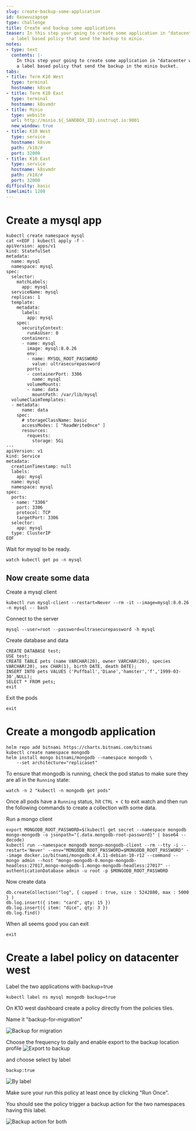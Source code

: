 ```yaml
---
slug: create-backup-some-application
id: 8aswvuzapsqe
type: challenge
title: Create and backup some applications
teaser: In this step your going to create some application in "datacenter west" and
  a label based policy that send the backup to minio.
notes:
- type: text
  contents: |-
    In this step your going to create some application in "datacenter west" and
    a label based policy that send the backup in the minio bucket.
tabs:
- title: Term K10 West
  type: terminal
  hostname: k8svm
- title: Term K10 East
  type: terminal
  hostname: k8svmdr
- title: Minio
  type: website
  url: http://minio.${_SANDBOX_ID}.instruqt.io:9001
  new_window: true
- title: K10 West
  type: service
  hostname: k8svm
  path: /k10/#
  port: 32000
- title: K10 East
  type: service
  hostname: k8svmdr
  path: /k10/#
  port: 32000
difficulty: basic
timelimit: 1200
---
```


# Create a mysql app

```
kubectl create namespace mysql
cat <<EOF | kubectl apply -f -
apiVersion: apps/v1
kind: StatefulSet
metadata:
  name: mysql
  namespace: mysql
spec:
  selector:
    matchLabels:
      app: mysql
  serviceName: mysql
  replicas: 1
  template:
    metadata:
      labels:
        app: mysql
    spec:
      securityContext:
        runAsUser: 0
      containers:
      - name: mysql
        image: mysql:8.0.26
        env:
        - name: MYSQL_ROOT_PASSWORD
          value: ultrasecurepassword
        ports:
        - containerPort: 3306
          name: mysql
        volumeMounts:
        - name: data
          mountPath: /var/lib/mysql
  volumeClaimTemplates:
  - metadata:
      name: data
    spec:
      # storageClassName: basic
      accessModes: [ "ReadWriteOnce" ]
      resources:
        requests:
          storage: 5Gi
---
apiVersion: v1
kind: Service
metadata:
  creationTimestamp: null
  labels:
    app: mysql
  name: mysql
  namespace: mysql
spec:
  ports:
  - name: "3306"
    port: 3306
    protocol: TCP
    targetPort: 3306
  selector:
    app: mysql
  type: ClusterIP
EOF
```

Wait for mysql to be ready.
```
watch kubectl get po -n mysql
```


## Now create some data

Create a mysql client
```
kubectl run mysql-client --restart=Never --rm -it --image=mysql:8.0.26 -n mysql -- bash
```
Connect to the server
```
mysql --user=root --password=ultrasecurepassword -h mysql
```
Create database and data
```
CREATE DATABASE test;
USE test;
CREATE TABLE pets (name VARCHAR(20), owner VARCHAR(20), species VARCHAR(20), sex CHAR(1), birth DATE, death DATE);
INSERT INTO pets VALUES ('Puffball','Diane','hamster','f','1999-03-30',NULL);
SELECT * FROM pets;
exit
```

Exit the pods
```
exit
```



# Create a mongodb application

```console
helm repo add bitnami https://charts.bitnami.com/bitnami
kubectl create namespace mongodb
helm install mongo bitnami/mongodb --namespace mongodb \
    --set architecture="replicaset"
```

To ensure that mongodb is running, check the pod status to make sure they are all in the `Running` state:

```console
watch -n 2 "kubectl -n mongodb get pods"
```

Once all pods have a `Running` status, hit `CTRL + C` to exit watch and then run the following commands to create a collection with some data.


Run a mongo client
```console
export MONGODB_ROOT_PASSWORD=$(kubectl get secret --namespace mongodb mongo-mongodb -o jsonpath="{.data.mongodb-root-password}" | base64 --decode)
kubectl run --namespace mongodb mongo-mongodb-client --rm --tty -i --restart='Never' --env="MONGODB_ROOT_PASSWORD=$MONGODB_ROOT_PASSWORD" --image docker.io/bitnami/mongodb:4.4.11-debian-10-r12 --command -- mongo admin --host "mongo-mongodb-0.mongo-mongodb-headless:27017,mongo-mongodb-1.mongo-mongodb-headless:27017" --authenticationDatabase admin -u root -p $MONGODB_ROOT_PASSWORD
```

Now create data
```
db.createCollection("log", { capped : true, size : 5242880, max : 5000 } )
db.log.insert({ item: "card", qty: 15 })
db.log.insert({ item: "dice", qty: 3 })
db.log.find()
```

When all seems good you can exit
```
exit
```

# Create a label policy on datacenter west

Label the two applications with backup=true

```
kubectl label ns mysql mongodb backup=true
```

On K10 west dashboard create a policy directly from the policies tiles.

Name it "backup-for-migration"

![Backup for migration](../assets/backup-for-migration.png)

Choose the frequency to daily and enable export to the backup location profile
![Export to backup](../assets/export-to-backup.png)

and choose select by label
```
backup:true
```
![By label](../assets/by-label.png)

Make sure your run this policy at least once by clicking "Run Once".

You should see the policy trigger a backup action for the two namespaces having this label.

![Backup action for both](../assets/backup-action-for-both.png)

